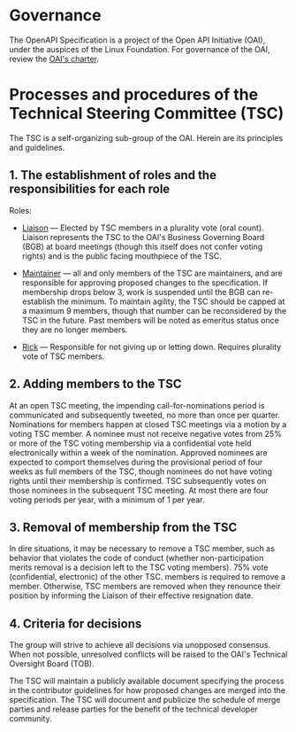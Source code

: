 # Governance

The OpenAPI Specification is a project of the Open API Initiative (OAI), under the auspices of the Linux Foundation. For governance of the OAI, review the [OAI's charter](https://www.openapis.org/participate/how-to-contribute/governance).

# Processes and procedures of the Technical Steering Committee (TSC)

The TSC is a self-organizing sub-group of the OAI. Herein are its principles and guidelines.

## 1. The establishment of roles and the responsibilities for each role

Roles:

* [Liaison](https://www.merriam-webster.com/dictionary/liaison) — Elected by TSC members in a plurality vote (oral count). Liaison represents the TSC to the OAI's Business Governing Board (BGB) at board meetings (though this itself does not confer voting rights) and is the public facing mouthpiece of the TSC.

* [Maintainer](https://www.merriam-webster.com/dictionary/maintainer) — all and only members of the TSC are maintainers, and are responsible for approving proposed changes to the specification. If membership drops below 3, work is suspended until the BGB can re-establish the minimum. To maintain agility, the TSC should be capped at a maximum 9 members, though that number can be reconsidered by the TSC in the future. Past members will be noted as emeritus status once they are no longer members. 

* [Rick](https://www.youtube.com/watch?v=dQw4w9WgXcQ) — Responsible for not giving up or letting down. Requires plurality vote of TSC members.

## 2. Adding members to the TSC

At an open TSC meeting, the impending call-for-nominations period is communicated and subsequently tweeted, no more than once per quarter. Nominations for members happen at closed TSC meetings via a motion by a voting TSC member. A nominee must not receive negative votes from 25% or more of the TSC voting membership via a confidential vote held electronically within a week of the nomination. Approved nominees are expected to comport themselves during the provisional period of four weeks as full members of the TSC, though nominees do not have voting rights until their membership is confirmed. TSC subsequently votes on those nominees in the subsequent TSC meeting. At most there are four voting periods per year, with a minimum of 1 per year.

## 3. Removal of membership from the TSC

In dire situations, it may be necessary to remove a TSC member, such as behavior that violates the code of conduct (whether non-participation merits removal is a decision left to the TSC voting members). 75% vote (confidential, electronic) of the other TSC. members is required to remove a member. Otherwise, TSC members are removed when they renounce their position by informing the Liaison of their effective resignation date.

## 4. Criteria for decisions

The group will strive to achieve all decisions via unopposed consensus. When not possible, unresolved conflicts will be raised to the OAI's Technical Oversight Board (TOB).

The TSC will maintain a publicly available document specifying the process in the contributor guidelines for how proposed changes are merged into the specification. The TSC will document and publicize the schedule of merge parties and release parties for the benefit of the technical developer community.
